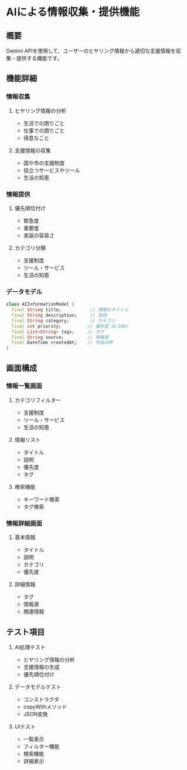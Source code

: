 # AIによる情報収集・提供機能

## 概要
Gemini APIを使用して、ユーザーのヒヤリング情報から適切な支援情報を収集・提供する機能です。

## 機能詳細

### 情報収集
1. ヒヤリング情報の分析
   - 生活での困りごと
   - 仕事での困りごと
   - 得意なこと

2. 支援情報の収集
   - 国や市の支援制度
   - 役立つサービスやツール
   - 生活の知恵

### 情報提供
1. 優先順位付け
   - 緊急度
   - 重要度
   - 実装の容易さ

2. カテゴリ分類
   - 支援制度
   - ツール・サービス
   - 生活の知恵

### データモデル
```dart
class AIInformationModel {
  final String title;           // 情報のタイトル
  final String description;     // 説明
  final String category;        // カテゴリ
  final int priority;          // 優先度（0-100）
  final List<String> tags;     // タグ
  final String source;         // 情報源
  final DateTime createdAt;    // 作成日時
}
```

## 画面構成

### 情報一覧画面
1. カテゴリフィルター
   - 支援制度
   - ツール・サービス
   - 生活の知恵

2. 情報リスト
   - タイトル
   - 説明
   - 優先度
   - タグ

3. 検索機能
   - キーワード検索
   - タグ検索

### 情報詳細画面
1. 基本情報
   - タイトル
   - 説明
   - カテゴリ
   - 優先度

2. 詳細情報
   - タグ
   - 情報源
   - 関連情報

## テスト項目
1. AI処理テスト
   - ヒヤリング情報の分析
   - 支援情報の生成
   - 優先順位付け

2. データモデルテスト
   - コンストラクタ
   - copyWithメソッド
   - JSON変換

3. UIテスト
   - 一覧表示
   - フィルター機能
   - 検索機能
   - 詳細表示 